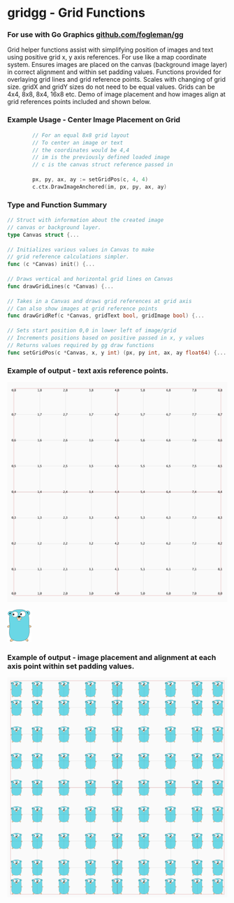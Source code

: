 # gridgg - Grid Functions
### For use with Go Graphics [github.com/fogleman/gg](https://github.com/fogleman/gg)  

Grid helper functions assist with simplifying position of images and text using positive grid x, y axis references. For use like a map coordinate system. Ensures images are placed on the canvas (background image layer) in correct alignment and within set padding values. Functions provided for overlaying grid lines and grid reference points. Scales with changing of grid size. gridX and gridY sizes do not need to be equal values. Grids can be 4x4, 8x8, 8x4, 16x8 etc. Demo of image placement and how images align at grid references points included and shown below.

### Example Usage - Center Image Placement on Grid
```go
        // For an equal 8x8 grid layout
        // To center an image or text
        // the coordinates would be 4,4
        // im is the previously defined loaded image
        // c is the canvas struct reference passed in

		px, py, ax, ay := setGridPos(c, 4, 4)
		c.ctx.DrawImageAnchored(im, px, py, ax, ay)

```

### Type and Function Summary
```go
// Struct with information about the created image
// canvas or background layer.
type Canvas struct {...

// Initializes various values in Canvas to make
// grid reference calculations simpler.
func (c *Canvas) init() {...

// Draws vertical and horizontal grid lines on Canvas
func drawGridLines(c *Canvas) {...

// Takes in a Canvas and draws grid references at grid axis
// Can also show images at grid reference points
func drawGridRef(c *Canvas, gridText bool, gridImage bool) {...

// Sets start position 0,0 in lower left of image/grid
// Increments positions based on positive passed in x, y values
// Returns values required by gg draw functions
func setGridPos(c *Canvas, x, y int) (px, py int, ax, ay float64) {...
```

### Example of output - text axis reference points.
![Grid Reference Text](gridref.png)
  
![gopher](gopher.png)
### Example of output - image placement and alignment at each axis point within set padding values.
![Grid Reference Image](gridimg.png)

